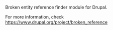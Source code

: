 Broken entity reference finder module for Drupal.

For more information, check https://www.drupal.org/project/broken_reference
